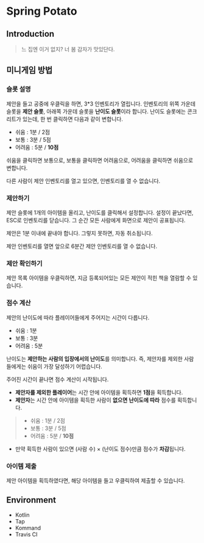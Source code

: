 # Spring Potato
## Introduction
>느 집엔 이거 없지? 너 봄 감자가 맛있단다.

## 미니게임 방법
### 슬롯 설명
제안을 들고 공중에 우클릭을 하면, 3*3 인벤토리가 열립니다.
인벤토리의 위쪽 가운데 슬롯을 **제안 슬롯**,
아래쪽 가운데 슬롯을 **난이도 슬롯**이라 합니다.
난이도 슬롯에는 콘크리트가 있는데, 한 번 클릭하면 다음과 같이 변합니다.

* 쉬움 : 1분 / 2점
* 보통 : 3분 / 5점
* 어려움 : 5분 / **10점**

쉬움을 클릭하면 보통으로, 보통을 클릭하면 어려움으로,
어려움을 클릭하면 쉬움으로 변합니다.

다른 사람이 제안 인벤토리를 열고 있으면, 인벤토리를 열 수 없습니다.

### 제안하기
제안 슬롯에 1개의 아이템을 올리고, 난이도를 클릭해서 설정합니다.
설정이 끝났다면, ESC로 인벤토리를 닫습니다.
그 순간 모든 사람에게 화면으로 제안이 공표됩니다.

제안은 1분 이내에 끝내야 합니다. 그렇지 못하면, 자동 취소됩니다.

제안 인벤토리를 열면 앞으로 6분간 제안 인벤토리를 열 수 없습니다.

### 제안 확인하기
제안 목록 아이템을 우클릭하면, 지금 등록되어있는 모든 제안이
적힌 책을 열람할 수 있습니다.

### 점수 계산
제안의 난이도에 따라 플레이어들에게 주어지는 시간이 다릅니다.

* 쉬움 : 1분
* 보통 : 3분
* 어려움 : 5분

난이도는 **제안하는 사람의 입장에서의 난이도**를 의미합니다.
즉, 제안자를 제외한 사람들에게는 쉬움이 가장 달성하기 어렵습니다.

주어진 시간이 끝나면 점수 계산이 시작됩니다.

* **제안자를 제외한 플레이어**는 시간 안에 아이템을 획득하면
**1점**을 획득합니다.
* **제안자**는 시간 안에 아이템을 획득한 사람이 **없으면**
**난이도에 따라** 점수를 획득합니다.
> * 쉬움 : 1분 / 2점
> * 보통 : 3분 / 5점
> * 어려움 : 5분 / **10점**

* 만약 획득한 사람이 있으면 (사람 수) × (난이도 점수)만큼 점수가
**차감**됩니다.

### 아이템 제출
제안 아이템을 획득하였다면, 해당 아이템을 들고 우클릭하여 제출할
수 있습니다.


## Environment
* Kotlin
* Tap
* Kommand
* Travis CI
